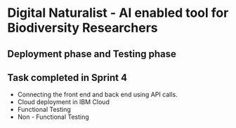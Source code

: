# Digital Naturalist - AI enabled tool for Biodiversity Researchers

## Deployment phase and Testing phase

## Task completed in Sprint 4

* Connecting the front end and back end using API calls.   
* Cloud deployment in IBM Cloud
* Functional Testing
* Non - Functional Testing
